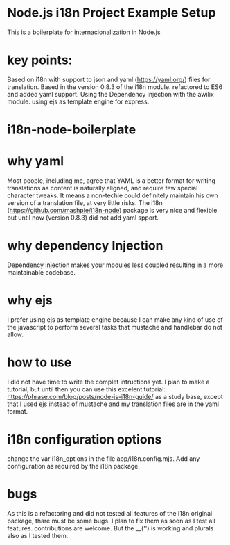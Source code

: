 # Node.js i18n Project Example Setup
This is a boilerplate for internacionalization in Node.js

# key points:
Based on i18n with support to json and yaml (https://yaml.org/) files for translation.
Based in the version 0.8.3 of the i18n module. refactored to ES6 and added yaml support.
Using the Dependency injection with the  awilix module.
using ejs as template engine for express.


# i18n-node-boilerplate

# why yaml
Most people, including me, agree that YAML is a better format for writing translations as content is naturally aligned, and require few special character tweaks.
It means a non-techie could definitely maintain his own version of a translation file, at very little risks.
The i18n (https://github.com/mashpie/i18n-node) package is very nice and flexible but until now (version 0.8.3) did not add yaml spport.

# why dependency Injection

Dependency injection makes your modules less coupled resulting in a more maintainable codebase.

# why ejs

I prefer using ejs as template engine because I can make any kind of use of the javascript to perform several tasks that mustache and handlebar do not allow.

# how to use
I did not have time to write the complet intructions yet. 
I plan to make a tutorial, but until then you can use this
excelent tutorial: https://phrase.com/blog/posts/node-js-i18n-guide/ as a study base, except that I used ejs instead of mustache and my translation files are in the yaml format.

# i18n configuration options

change the var i18n_options in the file app/i18n.config.mjs. Add any configuration as required by the i18n package.

# bugs

As this is a refactoring and  did not tested all features of the i18n original package, thare must be some bugs. I plan to fix them as soon as I test all features. contributions are welcome.
But the __('') is working and plurals also as I tested them.
